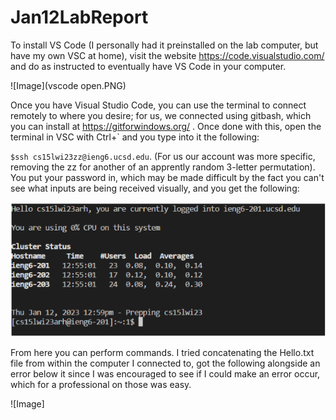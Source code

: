 # Jan12LabReport
To install VS Code (I personally had it preinstalled on the lab computer, but have my own VSC at home), visit the website  https://code.visualstudio.com/ and do
as instructed to eventually have VS Code in your computer.

![Image](vscode open.PNG)

Once you have Visual Studio Code, you can use the terminal to connect remotely to where you desire; for us, we connected using gitbash, which you can install at
https://gitforwindows.org/ . Once done with this, open the terminal in VSC with Ctrl+` and you type into it the following:

`$ssh cs15lwi23zz@ieng6.ucsd.edu`. 
(For us our account was more specific, removing the zz for another of an apprently random 3-letter permutation).
You put your password in, which may be made difficult by the fact you can't see what inputs are being received visually, and you get the following:

![Image](onceLoggedIn.PNG)

From here you can perform commands. I tried concatenating the Hello.txt file from within the computer I connected to, got the following alongside an error below it
since I was encouraged to see if I could make an error occur, which for a professional on those was easy.

![Image]
